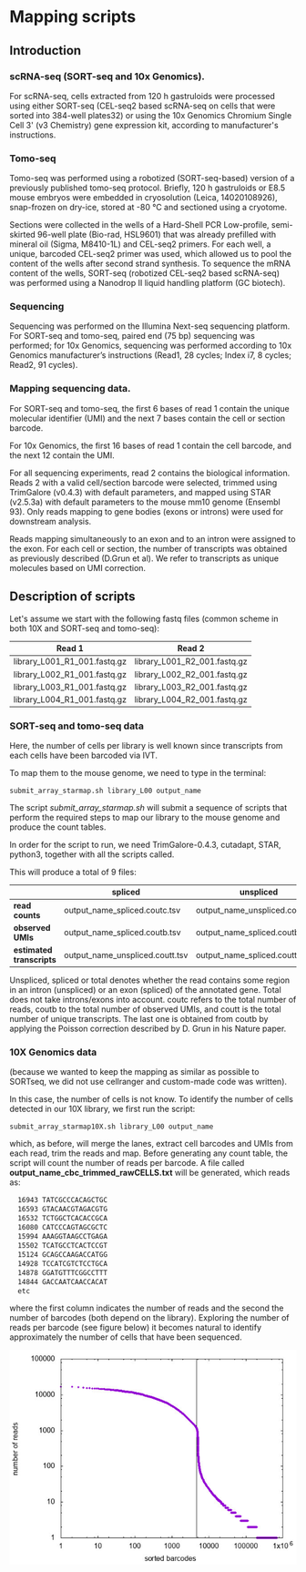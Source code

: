 # Mapping scripts

## Introduction

### scRNA-seq (SORT-seq and 10x Genomics). 

For scRNA-seq, cells extracted from 120 h gastruloids were processed using either SORT-seq 
(CEL-seq2 based scRNA-seq on cells that were sorted into 384-well plates32) or using the 10x Genomics Chromium Single Cell 3' (v3 Chemistry)
gene expression kit, according to manufacturer's instructions. 

### Tomo-seq

Tomo-seq was performed using a robotized (SORT-seq-based) version of a previously published tomo-seq protocol. 
Briefly, 120 h gastruloids or E8.5 mouse embryos were embedded in cryosolution (Leica, 14020108926), snap-frozen on dry-ice, 
stored at -80 °C and sectioned using a cryotome. 

Sections were collected in the wells of a Hard-Shell PCR Low-profile, semi-skirted 96-well plate (Bio-rad, HSL9601) that was already 
prefilled with mineral oil (Sigma, M8410-1L) and CEL-seq2 primers. 
For each well, a unique, barcoded CEL-seq2 primer was used, which allowed us to pool the content of the wells after second strand synthesis.
To sequence the mRNA content of the wells, SORT-seq (robotized CEL-seq2 based scRNA-seq) was performed using a Nanodrop II liquid 
handling platform (GC biotech).

### Sequencing

Sequencing was performed on the Illumina Next-seq sequencing platform. 
For SORT-seq and tomo-seq, paired end (75 bp) sequencing was performed; 
for 10x Genomics, sequencing was performed according to 10x Genomics manufacturer’s instructions (Read1, 28 cycles; Index i7, 8 cycles; Read2, 91 cycles).

### Mapping sequencing data. 

For SORT-seq and tomo-seq, the first 6 bases of read 1 contain the unique molecular identifier (UMI) and the next 7 bases contain the cell or section barcode. 

For 10x Genomics, the first 16 bases of read 1 contain the cell barcode, and the next 12 contain the UMI. 

For all sequencing experiments, read 2 contains the biological information. 
Reads 2 with a valid cell/section barcode were selected, 
trimmed using TrimGalore (v0.4.3) with default parameters, and mapped using STAR (v2.5.3a) 
with default parameters to the mouse mm10 genome (Ensembl 93). 
Only reads mapping to gene bodies (exons or introns) were used for downstream analysis. 

Reads mapping simultaneously to an exon and to an intron were assigned to the exon. 
For each cell or section, the number of transcripts was obtained as previously described (D.Grun et al). 
We refer to transcripts as unique molecules based on UMI correction. 

## Description of scripts

Let's assume we start with the following fastq files (common scheme in both 10X and SORT-seq and tomo-seq):

| Read 1 | Read 2 |
| --- | --- |
| library_L001_R1_001.fastq.gz | library_L001_R2_001.fastq.gz |
| library_L002_R1_001.fastq.gz | library_L002_R2_001.fastq.gz |
| library_L003_R1_001.fastq.gz | library_L003_R2_001.fastq.gz | 
| library_L004_R1_001.fastq.gz | library_L004_R2_001.fastq.gz | 

### SORT-seq and tomo-seq data

Here, the number of cells per library is well known since transcripts from each cells have been barcoded via IVT. 

To map them to the mouse genome, we need to type in the terminal:
```{bash}
submit_array_starmap.sh library_L00 output_name
```
The script *submit_array_starmap.sh* will submit a sequence of scripts that perform the required steps to map our library to the mouse genome and produce the count tables.

In order for the script to run, we need TrimGalore-0.4.3, cutadapt, STAR, python3, together with all the scripts called.

This will produce a total of 9 files:

| | spliced | unspliced | total | 
| --- | --- | --- | --- | 
**read counts** | output_name_spliced.coutc.tsv | output_name_unspliced.coutc.tsv | output_name_total.coutc.tsv | 
**observed UMIs** | output_name_spliced.coutb.tsv | output_name_spliced.coutb.tsv | output_name_total.coutb.tsv | 
**estimated transcripts** | output_name_unspliced.coutt.tsv | output_name_spliced.coutt.tsv | output_name_total.coutt.tsv | 

Unspliced, spliced or total denotes whether the read contains some region in an intron (unspliced) or an exon (spliced) of the annotated gene. Total does not take introns/exons into account. coutc refers to the total number of reads, coutb to the total number of observed UMIs, and coutt is the total number of unique transcripts. The last one is obtained from coutb by applying the Poisson correction described by D. Grun in his Nature paper.

### 10X Genomics data

(because we wanted to keep the mapping as similar as possible to SORTseq, we did not use cellranger and custom-made code was written).

In this case, the number of cells is not know. To identify the number of cells detected in our 10X library, we first run the script: 
```{bash}
submit_array_starmap10X.sh library_L00 output_name
```
which, as before, will merge the lanes, extract cell barcodes and UMIs from each read, trim the reads and map. Before generating any count table, the script will count the number of reads per barcode. A file called **output_name_cbc_trimmed_rawCELLS.txt** will be generated, which reads as: 
```{bash}
  16943 TATCGCCCACAGCTGC
  16593 GTACAACGTAGACGTG
  16532 TCTGGCTCACACCGCA
  16080 CATCCCAGTAGCGCTC
  15994 AAAGGTAAGCCTGAGA
  15502 TCATGCCTCACTCCGT
  15124 GCAGCCAAGACCATGG
  14928 TCCATCGTCTCCTGCA
  14878 GGATGTTTCGGCCTTT
  14844 GACCAATCAACCACAT
  etc
```
where the first column indicates the number of reads and the second the number of barcodes (both depend on the library). Exploring the number of reads per barcode (see figure below) it becomes natural to identify approximately the number of cells that have been sequenced.

![alt text](https://github.com/anna-alemany/mouseGastruloids_scRNAseq_tomoseq/blob/master/mapping_scripts/cells.jpg "Reads per Barcode")
